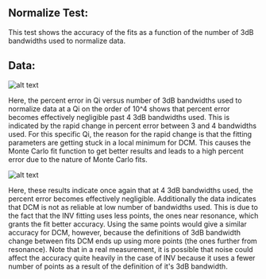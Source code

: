 ## Normalize Test:

This test shows the accuracy of the fits as a function of the number of 3dB bandwidths used to normalize data.

## Data:

![alt text](https://raw.githubusercontent.com/Boulder-Cryogenic-Resonator-Testbed/measurement/master/BCRTresfit/circuit_simulation_results/normalize/R%3D1e6.png)

Here, the percent error in Qi versus number of 3dB bandwidths used to normalize data at a Qi on the order of 10^4 shows that percent error
becomes effectively negligible past 4 3dB bandwidths used. This is indicated by the rapid change in percent error between 3 and 4 bandwidths used. For this specific 
Qi, the reason for the rapid change is that the fitting parameters are getting stuck in a local minimum for DCM. This causes the Monte Carlo fit function to get 
better results and leads to a high percent error due to the nature of Monte Carlo fits.

![alt text](https://raw.githubusercontent.com/Boulder-Cryogenic-Resonator-Testbed/measurement/master/BCRTresfit/circuit_simulation_results/normalize/R%3D1e8.png)

Here, these results indicate once again that at 4 3dB bandwidths used, the percent error becomes effectively negligible. Additionally the data indicates that DCM is 
not as reliable at low number of bandwidths used. This is due to the fact that the INV fitting uses less points, the ones near resonance,
which grants the fit better accuracy. Using the same points would give a similar accuracy for DCM, however, because the definitions of 3dB bandwidth 
change between fits DCM ends up using more points (the ones further from resonance). Note that in a real measurement, it is possible that noise could affect the 
accuracy quite heavily in the case of INV because it uses a fewer number of points as a result of the definition of it's 3dB bandwidth.
